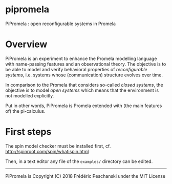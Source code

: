 # pipromela

PiPromela : open reconfigurable systems in Promela

Overview
========

PiPromela is an experiment to enhance the Promela modelling language with name-passing features and an observational theory. The objective is to be able to model and verify behavioral properties of *reconfigurable systems*, i.e. systems whose (communication) structure evolves over time.

In comparison to the Promela that considers so-called *closed systems*, the objective is to model *open systems* which means that the environment is not modelled explicitly.

Put in other words, PiPromela is Promela extended with (the main features of) the pi-calculus.

First steps
===========

The spin model checker must be installed first, cf. http://spinroot.com/spin/whatispin.html

Then, in a text editor any file of the `examples/` directory can be edited.


----
PiPromela is Copyright (C) 2018 Frédéric Peschanski under the MIT License

